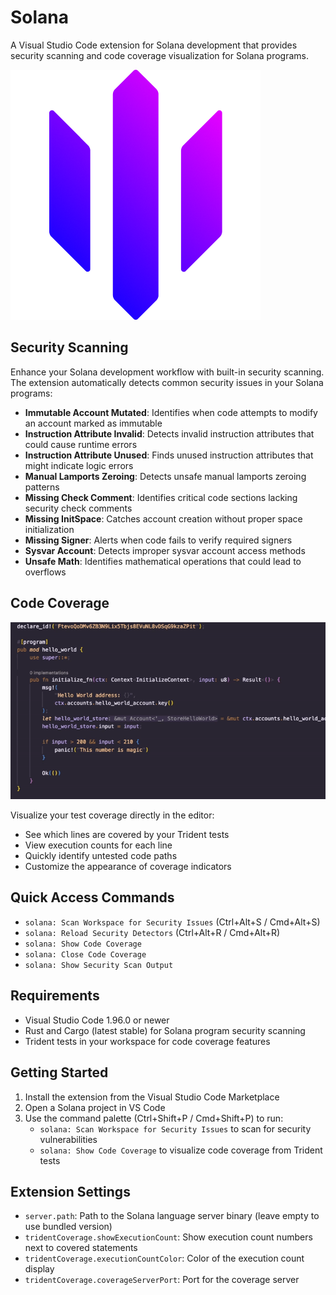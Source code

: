 # Solana

A Visual Studio Code extension for Solana development that provides security scanning and code coverage visualization for Solana programs.

![Solana Extension](extension/assets/icon.png)

## Security Scanning

Enhance your Solana development workflow with built-in security scanning. The extension automatically detects common security issues in your Solana programs:

- **Immutable Account Mutated**: Identifies when code attempts to modify an account marked as immutable
- **Instruction Attribute Invalid**: Detects invalid instruction attributes that could cause runtime errors
- **Instruction Attribute Unused**: Finds unused instruction attributes that might indicate logic errors
- **Manual Lamports Zeroing**: Detects unsafe manual lamports zeroing patterns
- **Missing Check Comment**: Identifies critical code sections lacking security check comments
- **Missing InitSpace**: Catches account creation without proper space initialization
- **Missing Signer**: Alerts when code fails to verify required signers
- **Sysvar Account**: Detects improper sysvar account access methods
- **Unsafe Math**: Identifies mathematical operations that could lead to overflows

## Code Coverage

![Demo](extension/assets/code-coverage.gif)

Visualize your test coverage directly in the editor:

- See which lines are covered by your Trident tests
- View execution counts for each line
- Quickly identify untested code paths
- Customize the appearance of coverage indicators

## Quick Access Commands

- `solana: Scan Workspace for Security Issues` (Ctrl+Alt+S / Cmd+Alt+S)
- `solana: Reload Security Detectors` (Ctrl+Alt+R / Cmd+Alt+R)
- `solana: Show Code Coverage`
- `solana: Close Code Coverage`
- `solana: Show Security Scan Output`

## Requirements

- Visual Studio Code 1.96.0 or newer
- Rust and Cargo (latest stable) for Solana program security scanning
- Trident tests in your workspace for code coverage features

## Getting Started

1. Install the extension from the Visual Studio Code Marketplace
2. Open a Solana project in VS Code
3. Use the command palette (Ctrl+Shift+P / Cmd+Shift+P) to run:
   - `solana: Scan Workspace for Security Issues` to scan for security vulnerabilities
   - `solana: Show Code Coverage` to visualize code coverage from Trident tests

## Extension Settings

- `server.path`: Path to the Solana language server binary (leave empty to use bundled version)
- `tridentCoverage.showExecutionCount`: Show execution count numbers next to covered statements
- `tridentCoverage.executionCountColor`: Color of the execution count display
- `tridentCoverage.coverageServerPort`: Port for the coverage server
